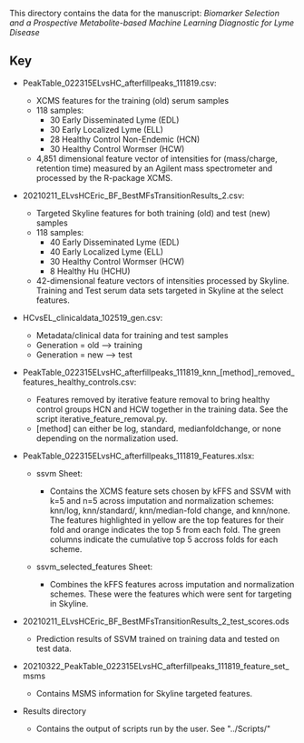 This directory contains the data for the manuscript: *Biomarker Selection and a Prospective Metabolite-based Machine Learning Diagnostic for Lyme Disease*

## Key

+ PeakTable_022315ELvsHC_afterfillpeaks_111819.csv:
	- XCMS features for the training (old) serum samples
	- 118 samples:
		* 30 Early Disseminated Lyme (EDL)
		* 30 Early Localized Lyme (ELL)
		* 28 Healthy Control Non-Endemic (HCN)
		* 30 Healthy Control Wormser (HCW)
	- 4,851 dimensional feature vector of intensities for (mass/charge, retention time) measured
	  by an Agilent mass spectrometer and processed by the R-package XCMS.

+ 20210211_ELvsHCEric_BF_BestMFsTransitionResults_2.csv:
	- Targeted Skyline features for both training (old) and test (new) samples
	- 118 samples:
		* 40 Early Disseminated Lyme (EDL)​
		* 40 Early Localized Lyme (ELL)​
		* 30 Healthy Control Wormser (HCW)​
		* 8 Healthy Hu (HCHU)
	- 42-dimensional feature vectors of intensities processed by Skyline.
	  Training and Test serum data sets targeted in Skyline at the select features.

+ HCvsEL_clinicaldata_102519_gen.csv:
	- Metadata/clinical data for training and test samples
	- Generation = old --> training
	- Generation = new --> test

+ PeakTable_022315ELvsHC_afterfillpeaks_111819_knn_[method]_removed_features_healthy_controls.csv:
	- Features removed by iterative feature removal to bring healthy control groups
	  HCN and HCW together in the training data. See the script iterative_feature_removal.py.
	- [method] can either be log, standard, medianfoldchange, or none depending on the normalization used.

+ PeakTable_022315ELvsHC_afterfillpeaks_111819_Features.xlsx:
	- ssvm Sheet:
		* Contains the XCMS feature sets chosen by kFFS and SSVM with k=5 and n=5 across imputation 
		  and normalization schemes: knn/log, knn/standard/, knn/median-fold change, and knn/none.
		  The features highlighted in yellow are the top features for their fold and orange
		  indicates the top 5 from each fold. The green columns indicate the cumulative top 5
		  accross folds for each scheme.

	- ssvm_selected_features Sheet:
		* Combines the kFFS features across imputation and normalization schemes. These were the features
		  which were sent for targeting in Skyline.

+ 20210211_ELvsHCEric_BF_BestMFsTransitionResults_2_test_scores.ods
	- Prediction results of SSVM trained on training data and tested on test data.

+ 20210322_PeakTable_022315ELvsHC_afterfillpeaks_111819_feature_set_msms
	- Contains MSMS information for Skyline targeted features.

+ Results directory
	- Contains the output of scripts run by the user. See "../Scripts/"
